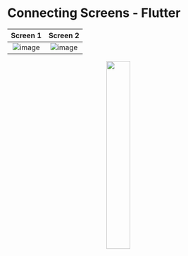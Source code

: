 # Connecting Screens - Flutter
Screen 1            |  Screen 2
:-------------------------:|:-------------------------:
![image](https://user-images.githubusercontent.com/59369881/188219819-e46bd5dd-ff49-4b36-9301-dc5c5fa74c6d.png)  |  ![image](https://user-images.githubusercontent.com/59369881/188219864-5e93cc85-5c07-4cb0-a8b7-5abeb537beb2.png)


<p align="center" width="100%">
    <img width="33%" src="https://user-images.githubusercontent.com/59369881/188250030-84003d2a-146c-41f6-9dc6-f0261cb48b7d.png">
</p>
